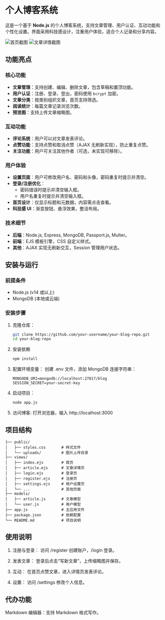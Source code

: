 # 个人博客系统

这是一个基于 **Node.js** 的个人博客系统，支持文章管理、用户认证、互动功能和个性化设置。界面采用科技感设计，注重用户体验，适合个人记录和分享内容。

![首页截图](https://example.com/screenshot-home.png) <!-- 可替换为实际截图链接 -->
![文章详情截图](https://example.com/screenshot-article.png)

## 功能亮点

### 核心功能
- **文章管理**：支持创建、编辑、删除文章，包含草稿和置顶功能。
- **用户认证**：注册、登录、登出，密码使用 `bcrypt` 加密。
- **文章分类**：按类别组织文章，首页支持筛选。
- **阅读统计**：每篇文章记录浏览次数。
- **预览图**：支持上传文章缩略图。

### 互动功能
- **评论系统**：用户可以对文章发表评论。
- **点赞功能**：支持点赞和取消点赞（AJAX 无刷新实现），防止重复点赞。
- **关注功能**：用户可关注其他作者（可选，未实现可移除）。

### 用户体验
- **设置页面**：用户可修改用户名、密码和头像，密码重复时提示并清空。
- **登录/注册优化**：
  - 密码错误时提示并清空输入框。
  - 用户名重复时提示并清空输入框。
- **首页设计**：仅显示标题和元数据，内容需点击查看。
- **科技感 UI**：渐变按钮、悬浮效果，整洁布局。

### 技术细节
- **后端**：Node.js, Express, MongoDB, Passport.js, Multer。
- **前端**：EJS 模板引擎，CSS 自定义样式。
- **其他**：AJAX 实现无刷新交互，Session 管理用户状态。

## 安装与运行

### 前提条件
- Node.js (v14 或以上)
- MongoDB (本地或云端)

### 安装步骤
1. 克隆仓库：
   ```bash
   git clone https://github.com/your-username/your-blog-repo.git
   cd your-blog-repo
2. 安装依赖
   ```bash
   npm install
3. 配置环境变量：
   创建 .env 文件，添加 MongoDB 连接字符串：
   ```plaintext
   MONGODB_URI=mongodb://localhost:27017/blog
   SESSION_SECRET=your-secret-key
   ```
4. 启动项目：
   ```bash
   node app.js
5. 访问博客:
   打开浏览器，输入 http://localhost:3000
   
 ## 项目结构
 ```
├── public/
│   ├── styles.css       # 样式文件
│   └── uploads/         # 图片上传目录
├── views/
│   ├── index.ejs        # 首页
│   ├── article.ejs      # 文章详情页
│   ├── login.ejs        # 登录页
│   ├── register.ejs     # 注册页
│   ├── settings.ejs     # 用户设置页
│   └── ...              # 其他页面
├── models/
│   ├── article.js       # 文章模型
│   └── user.js          # 用户模型
├── app.js               # 主应用文件
├── package.json         # 依赖配置
└── README.md            # 项目说明
```
 ## 使用说明
1. 注册与登录：
访问 /register 创建账户，/login 登录。

2. 发表文章：
登录后点击“写新文章”，上传缩略图并保存。

3. 互动：
在首页点赞文章，进入详情页发表评论。

4. 设置：
访问 /settings 修改个人信息。

 ## 代办功能
Markdown 编辑器：支持 Markdown 格式写作。




